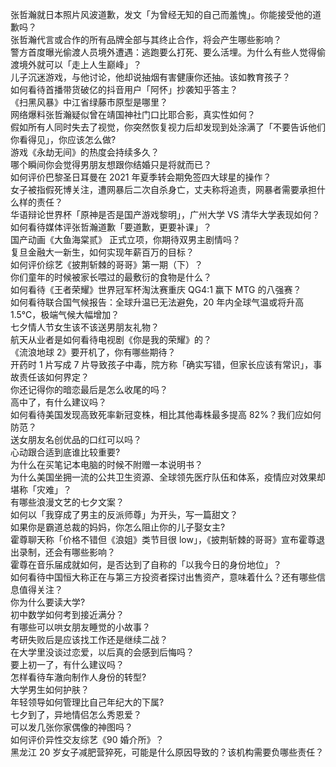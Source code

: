 张哲瀚就日本照片风波道歉，发文「为曾经无知的自己而羞愧」。你能接受他的道歉吗？  
张哲瀚代言或合作的所有品牌全部与其终止合作，将会产生哪些影响？  
警方首度曝光偷渡人员境外遭遇：逃跑要么打死、要么活埋。为什么有些人觉得偷渡境外就可以「走上人生巅峰」？  
儿子沉迷游戏，与他讨论，他却说抽烟有害健康你还抽。该如教育孩子？  
如何看待首播带货破亿的抖音用户「阿怀」抄袭知乎答主？  
《扫黑风暴》中江省绿藤市原型是哪里？  
网络爆料张哲瀚疑似曾在靖国神社门口比耶合影，真实性如何？  
假如所有人同时失去了视觉，你突然恢复视力后却发现到处涂满了「不要告诉他们你看得见」，你应该怎么做?  
游戏《永劫无间》的热度会持续多久？  
哪个瞬间你会觉得男朋友想跟你结婚只是将就而已？  
如何评价巴黎圣日耳曼在 2021 年夏季转会期免签四大球星的操作？  
女子被指假死博关注，遭网暴后二次自杀身亡，丈夫称将追责，网暴者需要承担什么样的责任？  
华语辩论世界杯「原神是否是国产游戏黎明」，广州大学 VS 清华大学表现如何？  
如何看待媒体评张哲瀚道歉「要道歉，更要补课」？  
国产动画《大鱼海棠贰》 正式立项，你期待双男主剧情吗？  
复旦金融大一新生，如何实现年薪百万的目标？  
如何评价综艺《披荆斩棘的哥哥》第一期（下）？  
你们童年的时候被家长喂过的最敷衍的食物是什么？  
如何看待《王者荣耀》世界冠军杯淘汰赛重庆 QG4:1 赢下 MTG 的八强赛？  
如何看待联合国气候报告：全球升温已无法避免，20 年内全球气温或将升高 1.5℃，极端气候大幅增加？  
七夕情人节女生该不该送男朋友礼物？  
航天从业者是如何看待电视剧《你是我的荣耀》的？  
《流浪地球 2》要开机了，你有哪些期待？  
开药时 1 片写成 7 片导致孩子中毒，院方称「确实写错，但家长应该有常识」，事故责任该如何界定？  
你还记得你的暗恋最后是怎么收尾的吗？  
高中了，有什么建议吗？  
如何看待美国发现高致死率新冠变株，相比其他毒株最多提高 82%？我们应如何防范？  
送女朋友名创优品的口红可以吗？  
心动跟合适到底谁比较重要?  
为什么在买笔记本电脑的时候不附赠一本说明书？  
为什么美国坐拥一流的公共卫生资源、全球领先医疗队伍和体系，疫情应对效果却堪称「灾难」？  
有哪些浪漫文艺的七夕文案？  
如何以「我穿成了男主的反派师尊」为开头，写一篇甜文？  
如果你是霸道总裁的妈妈，你怎么阻止你的儿子娶女主?  
霍尊聊天称「价格不错但《浪姐》类节目很 low」，《披荆斩棘的哥哥》宣布霍尊退出录制，还会有哪些影响？  
霍尊在音乐届成就如何，是否达到了自称的「以我今日的身份地位」？  
如何看待中国恒大称正在与第三方投资者探讨出售资产，意味着什么？还有哪些信息值得关注？  
你为什么要读大学?  
初中数学如何考到接近满分？  
有哪些可以哄女朋友睡觉的小故事？  
考研失败后是应该找工作还是继续二战？  
在大学里没谈过恋爱，以后真的会感到后悔吗？  
要上初一了，有什么建议吗？  
怎样看待车澈向制作人身份的转型?  
大学男生如何护肤？  
年轻领导如何管理比自己年纪大的下属?  
七夕到了，异地情侣怎么秀恩爱？  
可以发几张你家偶像的神图吗？  
如何评价异性交友综艺《90 婚介所》？  
黑龙江 20 岁女子减肥营猝死，可能是什么原因导致的？该机构需要负哪些责任？  
